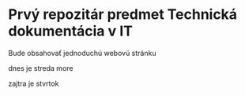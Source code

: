 # Prvý repozitár predmet Technická dokumentácia v IT
Bude obsahovať jednoduchú webovú stránku


dnes je streda more

zajtra je stvrtok
